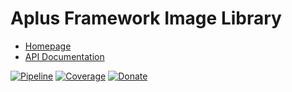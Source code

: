 # Aplus Framework Image Library

- [Homepage](https://aplus-framework.com/docs/image)
- [API Documentation](https://aplus-framework.gitlab.io/libraries/image/docs/)

[![Pipeline](https://gitlab.com/aplus-framework/libraries/image/badges/master/pipeline.svg)](https://gitlab.com/aplus-framework/libraries/image/-/pipelines?scope=branches)
[![Coverage](https://gitlab.com/aplus-framework/libraries/image/badges/master/coverage.svg?job=test:php)](https://aplus-framework.gitlab.io/libraries/image/coverage/)
[![Donate](https://img.shields.io/badge/Donate-PayPal-blue.svg)](https://www.paypal.com/cgi-bin/webscr?cmd=_s-xclick&hosted_button_id=NGBNW5PY4VSJ4)
